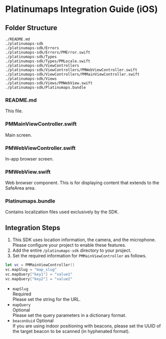 # Platinumaps Integration Guide (iOS)

## Folder Structure

```
./README.md
./platinumaps-sdk
./platinumaps-sdk/Errors
./platinumaps-sdk/Errors/PMError.swift
./platinumaps-sdk/Types
./platinumaps-sdk/Types/PMLocale.swift
./platinumaps-sdk/ViewControllers
./platinumaps-sdk/ViewControllers/PMWebViewController.swift
./platinumaps-sdk/ViewControllers/PMMainViewController.swift
./platinumaps-sdk/Views
./platinumaps-sdk/Views/PMWebView.swift
./platinumaps-sdk/Platinumaps.bundle
```

### README.md

This file.

### PMMainViewController.swift

Main screen.

### PMWebViewController.swift

In-app browser screen.

### PMWebView.swift

Web browser component.
This is for displaying content that extends to the SafeArea area.

### Platinumaps.bundle

Contains localization files used exclusively by the SDK.

## Integration Steps

1.  This SDK uses location information, the camera, and the microphone. Please configure your project to enable these features.
2.  Add the entire `/platinumaps-sdk` directory to your project.
3.  Set the required information for `PMMainViewController` as follows.

```swift
let vc = PMMainViewController()
vc.mapSlug = "map_slug"
vc.mapQuery["key1"] = "value1"
vc.mapQuery["key2"] = "value2"
```

  * `mapSlug`  
    Required  
    Please set the string for the URL.
  * `mapQuery`  
    Optional  
    Please set the query parameters in a dictionary format.
  * `beaconUuid`
    Optional  
    If you are using indoor positioning with beacons, please set the UUID of the target beacon to be scanned (in hyphenated format).
